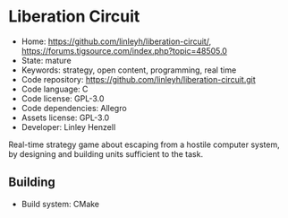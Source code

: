 # Liberation Circuit

- Home: https://github.com/linleyh/liberation-circuit/, https://forums.tigsource.com/index.php?topic=48505.0
- State: mature
- Keywords: strategy, open content, programming, real time
- Code repository: https://github.com/linleyh/liberation-circuit.git
- Code language: C
- Code license: GPL-3.0
- Code dependencies: Allegro
- Assets license: GPL-3.0
- Developer: Linley Henzell

Real-time strategy game about escaping from a hostile computer system, by designing and building units sufficient to the task.

## Building

- Build system: CMake
